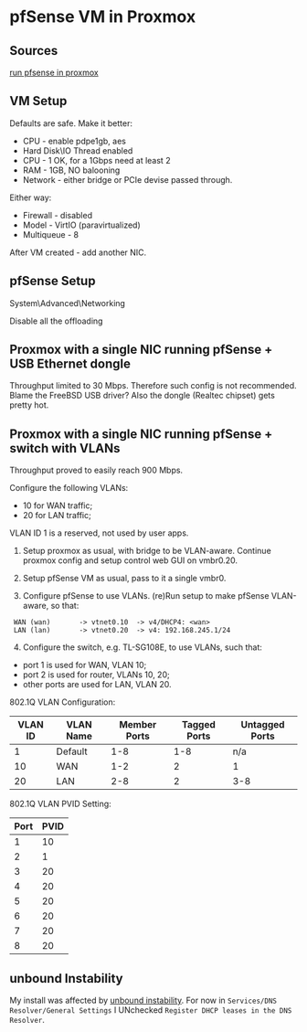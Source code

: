 # pfSense VM in Proxmox

## Sources

[run pfsense in
proxmox](https://pfstore.com.au/blogs/guides/run-pfsense-in-proxmox)

## VM Setup

Defaults are safe.  Make it better:

* CPU - enable pdpe1gb, aes
* Hard Disk\IO Thread enabled
* CPU - 1 OK, for a 1Gbps need at least 2
* RAM - 1GB, NO balooning
* Network - either bridge or PCIe devise passed through.

Either way:
* Firewall - disabled
* Model - VirtIO (paravirtualized)
* Multiqueue - 8

After VM created - add another NIC.

## pfSense Setup

System\Advanced\Networking

Disable all the offloading

## Proxmox with a single NIC running pfSense + USB Ethernet dongle

Throughput limited to 30 Mbps.
Therefore such config is not recommended.
Blame the FreeBSD USB driver?
Also the dongle (Realtec chipset) gets pretty hot.

## Proxmox with a single NIC running pfSense + switch with VLANs

Throughput proved to easily reach 900 Mbps.

Configure the following VLANs:

* 10 for WAN traffic;
* 20 for LAN traffic;

VLAN ID 1 is a reserved, not used by user apps.

1. Setup proxmox as usual, with bridge to be VLAN-aware.
Continue proxmox config and setup control web GUI on vmbr0.20.

2. Setup pfSense VM as usual, pass to it a single vmbr0.

3. Configure pfSense to use VLANs.
(re)Run setup to make pfSense VLAN-aware, so that:

```
 WAN (wan)       -> vtnet0.10  -> v4/DHCP4: <wan>
 LAN (lan)       -> vtnet0.20  -> v4: 192.168.245.1/24
```

4. Configure the switch, e.g. TL-SG108E, to use VLANs, such that:

* port 1 is used for WAN, VLAN 10;
* port 2 is used for router, VLANs 10, 20;
* other ports are used for LAN, VLAN 20.

802.1Q VLAN Configuration:

|VLAN ID|VLAN Name|Member Ports|Tagged Ports|Untagged Ports|
|-------|---------|------------|------------|--------------|
|1	    |Default  |1-8         |1-8         |n/a|
|10     |WAN      |1-2         |2           |1|
|20     |LAN      |2-8         |2           |3-8|

802.1Q VLAN PVID Setting:

|Port|PVID|
|----|----|
|1|10
|2|1
|3|20
|4|20
|5|20
|6|20
|7|20
|8|20

## unbound Instability

My install was affected by [unbound
instability](https://redmine.pfsense.org/issues/11316).
For now in `Services/DNS Resolver/General Settings` I UNchecked
`Register DHCP leases in the DNS Resolver`.
